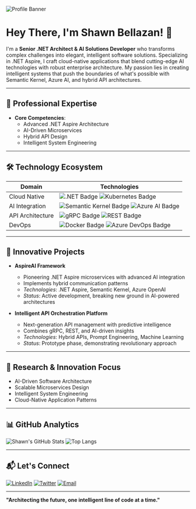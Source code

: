 ![Profile Banner](https://via.placeholder.com/1200x200.png?text=Shawn+Bellazan+-+AI-Powered+.NET+Innovator)

# Hey There, I'm Shawn Bellazan! 👋

I'm a **Senior .NET Architect & AI Solutions Developer** who transforms complex challenges into elegant, intelligent software solutions. Specializing in .NET Aspire, I craft cloud-native applications that blend cutting-edge AI technologies with robust enterprise architecture. My passion lies in creating intelligent systems that push the boundaries of what's possible with Semantic Kernel, Azure AI, and hybrid API architectures.

---
## 🌟 Professional Expertise
- **Core Competencies**: 
  - Advanced .NET Aspire Architecture
  - AI-Driven Microservices
  - Hybrid API Design
  - Intelligent System Engineering

---
## 🛠️ Technology Ecosystem
| Domain                | Technologies                                                         |
|----------------------|----------------------------------------------------------------------|
| Cloud Native         | ![.NET Badge](https://img.shields.io/badge/.NET%20Aspire-512BD4?style=flat&logo=dotnet&logoColor=white) ![Kubernetes Badge](https://img.shields.io/badge/Kubernetes-326CE5?style=flat&logo=kubernetes&logoColor=white) |
| AI Integration       | ![Semantic Kernel Badge](https://img.shields.io/badge/Semantic%20Kernel-007ACC?style=flat&logo=microsoft&logoColor=white) ![Azure AI Badge](https://img.shields.io/badge/Azure%20AI-0089D6?style=flat&logo=microsoft-azure&logoColor=white) |
| API Architecture     | ![gRPC Badge](https://img.shields.io/badge/gRPC-244F6E?style=flat&logo=grpc&logoColor=white) ![REST Badge](https://img.shields.io/badge/REST%20API-009688?style=flat&logo=fastapi&logoColor=white) |
| DevOps               | ![Docker Badge](https://img.shields.io/badge/Docker-2496ED?style=flat&logo=docker&logoColor=white) ![Azure DevOps Badge](https://img.shields.io/badge/Azure%20DevOps-0078D7?style=flat&logo=azure-devops&logoColor=white) |

---
## 🚀 Innovative Projects
- **AspireAI Framework**
  - Pioneering .NET Aspire microservices with advanced AI integration
  - Implements hybrid communication patterns
  - *Technologies*: .NET Aspire, Semantic Kernel, Azure OpenAI
  - *Status*: Active development, breaking new ground in AI-powered architectures

- **Intelligent API Orchestration Platform**
  - Next-generation API management with predictive intelligence
  - Combines gRPC, REST, and AI-driven insights
  - *Technologies*: Hybrid APIs, Prompt Engineering, Machine Learning
  - *Status*: Prototype phase, demonstrating revolutionary approach

---
## 🧠 Research & Innovation Focus
- AI-Driven Software Architecture
- Scalable Microservices Design
- Intelligent System Engineering
- Cloud-Native Application Patterns

---
## 📊 GitHub Analytics
![Shawn's GitHub Stats](https://github-readme-stats.vercel.app/api?username=shawnbellazan&show_icons=true&theme=radical)
![Top Langs](https://github-readme-stats.vercel.app/api/top-langs/?username=shawnbellazan&layout=compact&theme=radical)

---
## 📬 Let's Connect
[![LinkedIn](https://img.shields.io/badge/LinkedIn-0077B5?style=for-the-badge&logo=linkedin&logoColor=white)](https://linkedin.com/in/shawnbellazan)
[![Twitter](https://img.shields.io/badge/Twitter-1DA1F2?style=for-the-badge&logo=twitter&logoColor=white)](https://twitter.com/shawnbellazan)
[![Email](https://img.shields.io/badge/Email-D14836?style=for-the-badge&logo=gmail&logoColor=white)](mailto:developer@shawndelainebellazan.com)

---
**"Architecting the future, one intelligent line of code at a time."**
